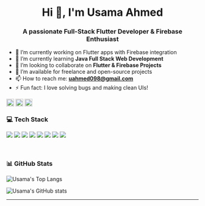 <h1 align="center">Hi 👋, I'm Usama Ahmed</h1>
<h3 align="center">A passionate Full-Stack Flutter Developer & Firebase Enthusiast</h3>

- 🔭 I’m currently working on Flutter apps with Firebase integration  
- 🌱 I’m currently learning **Java Full Stack Web Development**  
- 👯 I’m looking to collaborate on **Flutter & Firebase Projects**  
- 🤝 I’m available for freelance and open-source projects  
- 📫 How to reach me: **uahmed098@gmail.com**  
- ⚡ Fun fact: I love solving bugs and making clean UIs!


<p align="left">
<a href="https://linkedin.com/in/your-linkedin" target="blank"><img align="center" src="https://cdn.jsdelivr.net/npm/simple-icons@v3/icons/linkedin.svg" alt="linkedin" height="20" width="20" /></a>
<a href="https://twitter.com/your-twitter" target="blank"><img align="center" src="https://cdn.jsdelivr.net/npm/simple-icons@v3/icons/twitter.svg" alt="twitter" height="20" width="20" /></a>
<a href="https://youtube.com/your-channel" target="blank"><img align="center" src="https://cdn.jsdelivr.net/npm/simple-icons@v3/icons/youtube.svg" alt="youtube" height="20" width="20" /></a>
</p>

### 💻 Tech Stack
<p align="left">
  <img src="https://img.shields.io/badge/Dart-0175C2?style=for-the-badge&logo=dart&logoColor=white"/>
  <img src="https://img.shields.io/badge/Flutter-02569B?style=for-the-badge&logo=flutter&logoColor=white"/>
  <img src="https://img.shields.io/badge/Firebase-FFCA28?style=for-the-badge&logo=firebase&logoColor=black"/>
  <img src="https://img.shields.io/badge/Java-ED8B00?style=for-the-badge&logo=java&logoColor=white"/>
  <img src="https://img.shields.io/badge/HTML-E34F26?style=for-the-badge&logo=html5&logoColor=white"/>
  <img src="https://img.shields.io/badge/CSS-1572B6?style=for-the-badge&logo=css3&logoColor=white"/>
  <img src="https://img.shields.io/badge/JavaScript-F7DF1E?style=for-the-badge&logo=javascript&logoColor=black"/>
  <img src="https://img.shields.io/badge/MySQL-005C84?style=for-the-badge&logo=mysql&logoColor=white"/>


</p>
<br>

### 📊 GitHub Stats

![Usama's Top Langs](https://github-readme-stats.vercel.app/api/top-langs/?username=Usama098-svg&layout=compact&theme=dark)

![Usama's GitHub stats](https://github-readme-stats.vercel.app/api?username=Usama098-svg&show_icons=true&theme=dark)

---

